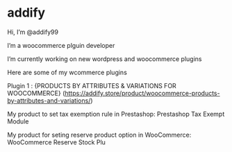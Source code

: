 # addify

Hi, I’m @addify99

I’m a woocommerce plguin developer

I’m currently working on new wordpress and woocommerce plugins

Here are some of my wcommerce plugins 

Plugin 1 : {PRODUCTS BY ATTRIBUTES & VARIATIONS FOR WOOCOMMERCE} (https://addify.store/product/woocommerce-products-by-attributes-and-variations/)

My product to set tax exemption rule in Prestashop: Prestashop Tax Exempt Module

My product for seting reserve product option in WooCommerce: WooCommerce Reserve Stock Plu
